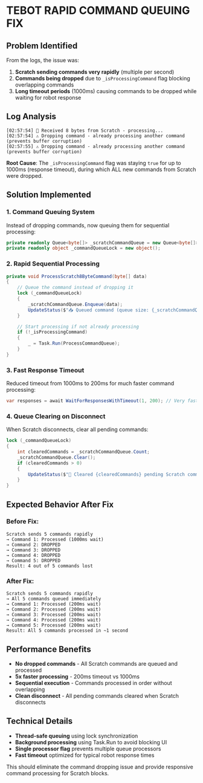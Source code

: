 # TEBOT RAPID COMMAND QUEUING FIX

## Problem Identified
From the logs, the issue was:
1. **Scratch sending commands very rapidly** (multiple per second)
2. **Commands being dropped** due to `_isProcessingCommand` flag blocking overlapping commands
3. **Long timeout periods** (1000ms) causing commands to be dropped while waiting for robot response

## Log Analysis
```
[02:57:54] 📨 Received 8 bytes from Scratch - processing...
[02:57:54] ⚠️ Dropping command - already processing another command (prevents buffer corruption)
[02:57:55] ⚠️ Dropping command - already processing another command (prevents buffer corruption)
```

**Root Cause**: The `_isProcessingCommand` flag was staying `true` for up to 1000ms (response timeout), during which ALL new commands from Scratch were dropped.

## Solution Implemented

### 1. Command Queuing System
Instead of dropping commands, now queuing them for sequential processing:

```csharp
private readonly Queue<byte[]> _scratchCommandQueue = new Queue<byte[]>();
private readonly object _commandQueueLock = new object();
```

### 2. Rapid Sequential Processing
```csharp
private void ProcessScratch8ByteCommand(byte[] data)
{
    // Queue the command instead of dropping it
    lock (_commandQueueLock)
    {
        _scratchCommandQueue.Enqueue(data);
        UpdateStatus($"📥 Queued command (queue size: {_scratchCommandQueue.Count})");
    }

    // Start processing if not already processing
    if (!_isProcessingCommand)
    {
        _ = Task.Run(ProcessCommandQueue);
    }
}
```

### 3. Fast Response Timeout
Reduced timeout from 1000ms to 200ms for much faster command processing:

```csharp
var responses = await WaitForResponsesWithTimeout(1, 200); // Very fast 200ms timeout
```

### 4. Queue Clearing on Disconnect
When Scratch disconnects, clear all pending commands:

```csharp
lock (_commandQueueLock)
{
    int clearedCommands = _scratchCommandQueue.Count;
    _scratchCommandQueue.Clear();
    if (clearedCommands > 0)
    {
        UpdateStatus($"🧹 Cleared {clearedCommands} pending Scratch commands from queue");
    }
}
```

## Expected Behavior After Fix

### Before Fix:
```
Scratch sends 5 commands rapidly
→ Command 1: Processed (1000ms wait)
→ Command 2: DROPPED
→ Command 3: DROPPED
→ Command 4: DROPPED  
→ Command 5: DROPPED
Result: 4 out of 5 commands lost
```

### After Fix:
```
Scratch sends 5 commands rapidly
→ All 5 commands queued immediately
→ Command 1: Processed (200ms wait)
→ Command 2: Processed (200ms wait)
→ Command 3: Processed (200ms wait)
→ Command 4: Processed (200ms wait)
→ Command 5: Processed (200ms wait)
Result: All 5 commands processed in ~1 second
```

## Performance Benefits
- **No dropped commands** - All Scratch commands are queued and processed
- **5x faster processing** - 200ms timeout vs 1000ms  
- **Sequential execution** - Commands processed in order without overlapping
- **Clean disconnect** - All pending commands cleared when Scratch disconnects

## Technical Details
- **Thread-safe queuing** using lock synchronization
- **Background processing** using Task.Run to avoid blocking UI
- **Single processor flag** prevents multiple queue processors
- **Fast timeout** optimized for typical robot response times

This should eliminate the command dropping issue and provide responsive command processing for Scratch blocks.
